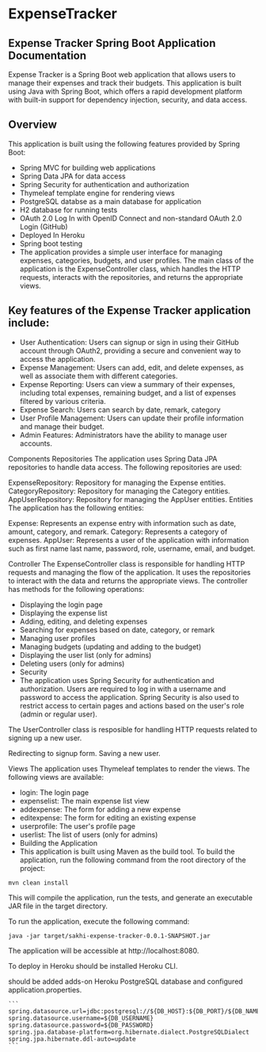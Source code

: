 # ExpenseTracker


## Expense Tracker Spring Boot Application Documentation

Expense Tracker is a Spring Boot web application that allows users to manage their expenses and track their budgets. This application is built using Java with Spring Boot, which offers a rapid development platform with built-in support for dependency injection, security, and data access.

## Overview

This application is built using the following features provided by Spring Boot:

* Spring MVC for building web applications
* Spring Data JPA for data access
* Spring Security for authentication and authorization
* Thymeleaf template engine for rendering views
* PostgreSQL databse as a main database for application
* H2 database for running tests
* OAuth 2.0 Log In with OpenID Connect and non-standard OAuth 2.0 Login (GitHub)
* Deployed In Heroku
* Spring boot testing
* The application provides a simple user interface for managing expenses, categories, budgets, and user profiles. The main class of the application is the ExpenseController class, which handles the HTTP requests, interacts with the repositories, and returns the appropriate views.

## Key features of the Expense Tracker application include:

* User Authentication: Users can signup or sign in using their GitHub account through OAuth2, providing a secure and convenient way to access the application.
* Expense Management: Users can add, edit, and delete expenses, as well as associate them with different categories.
* Expense Reporting: Users can view a summary of their expenses, including total expenses, remaining budget, and a list of expenses filtered by various criteria.
* Expense Search: Users can search by date, remark, category
* User Profile Management: Users can update their profile information and manage their budget.
* Admin Features: Administrators have the ability to manage user accounts.

Components
Repositories
The application uses Spring Data JPA repositories to handle data access. The following repositories are used:

ExpenseRepository: Repository for managing the Expense entities.
CategoryRepository: Repository for managing the Category entities.
AppUserRepository: Repository for managing the AppUser entities.
Entities
The application has the following entities:

Expense: Represents an expense entry with information such as date, amount, category, and remark.
Category: Represents a category of expenses.
AppUser: Represents a user of the application with information such as first name last name, password, role, username, email, and budget.

Controller
The ExpenseController class is responsible for handling HTTP requests and managing the flow of the application. It uses the repositories to interact with the data and returns the appropriate views. The controller has methods for the following operations:

* Displaying the login page
* Displaying the expense list
* Adding, editing, and deleting expenses
* Searching for expenses based on date, category, or remark
* Managing user profiles
* Managing budgets (updating and adding to the budget)
* Displaying the user list (only for admins)
* Deleting users (only for admins)
* Security
* The application uses Spring Security for authentication and authorization. Users are required to log in with a username and password to access the application. Spring Security is also used to restrict access to certain pages and actions based on the user's role (admin or regular user).

The UserController class is resposible for handling HTTP requests related to signing up a new user.

Redirecting to signup form.
Saving a new user.

Views
The application uses Thymeleaf templates to render the views. The following views are available:

* login: The login page
* expenselist: The main expense list view
* addexpense: The form for adding a new expense
* editexpense: The form for editing an existing expense
* userprofile: The user's profile page
* userlist: The list of users (only for admins)
* Building the Application
* This application is built using Maven as the build tool. To build the application, run the following command from the root directory of the project:

`mvn clean install`


This will compile the application, run the tests, and generate an executable JAR file in the target directory.

To run the application, execute the following command:

`java -jar target/sakhi-expense-tracker-0.0.1-SNAPSHOT.jar`

The application will be accessible at http://localhost:8080.

To deploy in Heroku should be installed Heroku CLI. 

should be added adds-on Heroku PostgreSQL database and configured application.properties. 


    ```
    spring.datasource.url=jdbc:postgresql://${DB_HOST}:${DB_PORT}/${DB_NAME}
    spring.datasource.username=${DB_USERNAME}
    spring.datasource.password=${DB_PASSWORD}
    spring.jpa.database-platform=org.hibernate.dialect.PostgreSQLDialect
    spring.jpa.hibernate.ddl-auto=update
    ```



